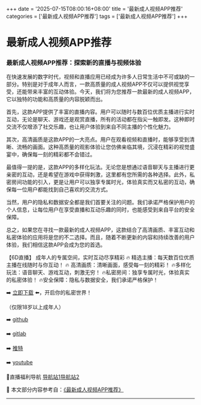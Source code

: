 +++
date = '2025-07-15T08:00:16+08:00'
title = '最新成人视频APP推荐'
categories = ['最新成人视频APP推荐']
tags = ['最新成人视频APP推荐']
+++

# 最新成人视频APP推荐

### 最新成人视频APP推荐：探索新的直播与视频体验

在快速发展的数字时代，视频和直播应用已经成为许多人日常生活中不可或缺的一部分。特别是对于成年人而言，一款高质量的成人视频APP不仅可以提供视觉享受，还能带来丰富的互动体验。今天，我们将为您推荐一款最新的成人视频APP，它以独特的功能和高质量的内容脱颖而出。

首先，这款APP提供了丰富的直播内容。用户可以随时与数百位优质主播进行实时互动，无论是聊天、游戏还是观赏直播，所有的活动都在指尖一触即发。这种即时交流不仅增添了社交乐趣，也让用户体验到来自不同主播的个性化魅力。

其次，高清画质是这款APP的一大亮点。用户在观看视频和直播时，能够享受到清晰、流畅的画面。这种高质量的观影体验让您仿佛亲临其境，沉浸在精彩的视觉盛宴中，确保每一刻的精彩都不会错过。

最值得一提的是，这款APP的多样化玩法。无论您是想通过语音聊天与主播进行更亲密的互动，还是希望在游戏中获得刺激，这里都有您所需的各种选择。此外，私密房间功能的引入，更是让用户可以独享专属时光，体验真实而又私密的互动，确保每一位用户都能找到自己喜欢的交流方式。

当然，用户的隐私和数据安全都是我们首要关注的问题。我们承诺严格保护用户的个人信息，让每位用户在享受直播和互动乐趣的同时，也能感受到来自平台的安全保障。

总之，如果您在寻找一款最新的成人视频APP，这款结合了高清画质、丰富互动和私密体验的应用将是您的不二选择。而且，随着不断更新的内容和持续改善的用户体验，我们相信这款APP会成为您的首选。

【6D直播】
成年人的专属空间，实时互动尽享精彩
🔥 精选主播：每天数百位优质主播在线随时与你互动！
🔥 高清画质：清晰画面，感受每一刻的精彩！
🔥多样化玩法：语音聊天、游戏互动，刺激无穷！
🔥私密房间：独享专属时光，体验真实的私密体验！
🔥安全保障：隐私与数据安全，我们承诺严格保护！

➡️ [立即下载](https://down123.s3.ap-east-1.amazonaws.com/down/down.html?channelCode=blog) ⬅️，开启你的私密世界！

（仅限18岁以上成年人）

➡️ [github](https://aldult-live.github.io/)

➡️ [gitlab](https://seo-09598d.gitlab.io/)

➡️ [推特](https://x.com/wegame33)

➡️ [youtube](https://www.youtube.com/@6Dlive)

🔞直播福利导航 [导航站1](https://webstack-86085a.gitlab.io/)[导航站2](https://onlygit123-2.github.io/)


📘 本文部分内容参考自：[《最新成人视频APP推荐》](https://github.com/fanqieshequ123/fanqiesehqu)

---
